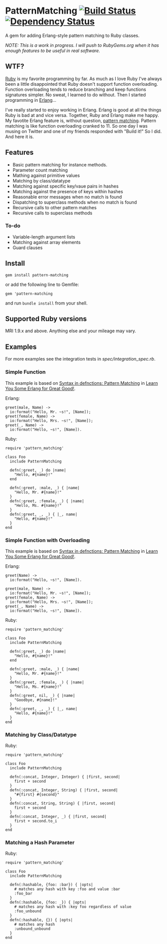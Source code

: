 # PatternMatching [![Build Status](https://secure.travis-ci.org/jdantonio/pattern_matching.png)](http://travis-ci.org/jdantonio/pattern_matching?branch=master) [![Dependency Status](https://gemnasium.com/jdantonio/pattern_matching.png)](https://gemnasium.com/jdantonio/pattern_matching)

A gem for adding Erlang-style pattern matching to Ruby classes.

*NOTE: This is a work in progress. I will push to RubyGems.org when it has enough features to be useful in real software.*

## WTF?

[Ruby](http://www.ruby-lang.org/en/) is my favorite programming by far. As much as I love Ruby I've always been a little disappointed that Ruby doesn't support function overloading. Function overloading tends to reduce branching and keep functions signatures simpler. No sweat, I learned to do without. Then I started programming in [Erlang](http://www.erlang.org/)…

I've really started to enjoy working in Erlang. Erlang is good at all the things Ruby is bad at and vice versa. Together, Ruby and Erlang make me happy. My favotite Erlang feature is, without question, [pattern matching](http://learnyousomeerlang.com/syntax-in-functions#pattern-matching). Pattern matching is like function overloading cranked to 11. So one day I was musing on Twitter and one of my friends responded with "Build it!" So I did. And here it is.

## Features

* Basic pattern matching for instance methods.
* Parameter count matching
* Mathing against primitive values
* Matching by class/datatype
* Matching against specific key/vaue pairs in hashes
* Matching against the presence of keys within hashes
* Reasonable error messages when no match is found
* Dispatching to superclass methods when no match is found
* Recursive calls to other pattern matches
* Recursive calls to superclass methods

### To-do

* Variable-length argument lists
* Matching against array elements
* Guard clauses

## Install

    gem install pattern-matching

or add the following line to Gemfile:

    gem 'pattern-matching

and run `bundle install` from your shell.

## Supported Ruby versions

MRI 1.9.x and above. Anything else and your mileage may vary.

## Examples

For more examples see the integration tests in *spec/integration_spec.rb*.

### Simple Function

This example is based on [Syntax in defnctions: Pattern Matching](http://learnyousomeerlang.com/syntax-in-defnctions) in [Learn You Some Erlang for Great Good!](http://learnyousomeerlang.com/).

Erlang:

    greet(male, Name) ->
      io:format("Hello, Mr. ~s!", [Name]);
    greet(female, Name) ->
      io:format("Hello, Mrs. ~s!", [Name]);
    greet(_, Name) ->
      io:format("Hello, ~s!", [Name]).

Ruby:

    require 'pattern_matching'

    class Foo
      include PatternMatching
  
      defn(:greet, _) do |name|
        "Hello, #{name}!"
      end
  
      defn(:greet, :male, _) { |name|
        "Hello, Mr. #{name}!"
      }
      defn(:greet, :female, _) { |name|
        "Hello, Ms. #{name}!"
      }
      defn(:greet, _, _) { |_, name|
        "Hello, #{name}!"
      }
    end

### Simple Function with Overloading

This example is based on [Syntax in defnctions: Pattern Matching](http://learnyousomeerlang.com/syntax-in-defnctions) in [Learn You Some Erlang for Great Good!](http://learnyousomeerlang.com/).

Erlang:

    greet(Name) ->
      io:format("Hello, ~s!", [Name]).

    greet(male, Name) ->
      io:format("Hello, Mr. ~s!", [Name]);
    greet(female, Name) ->
      io:format("Hello, Mrs. ~s!", [Name]);
    greet(_, Name) ->
      io:format("Hello, ~s!", [Name]).

Ruby:

    require 'pattern_matching'

    class Foo
      include PatternMatching
  
      defn(:greet, _) do |name|
        "Hello, #{name}!"
      end
  
      defn(:greet, :male, _) { |name|
        "Hello, Mr. #{name}!"
      }
      defn(:greet, :female, _) { |name|
        "Hello, Ms. #{name}!"
      }
      defn(:greet, nil, _) { |name|
        "Goodbye, #{name}!"
      }
      defn(:greet, _, _) { |_, name|
        "Hello, #{name}!"
      }
    end

### Matching by Class/Datatype

Ruby:

    require 'pattern_matching'

    class Foo
      include PatternMatching
  
      defn(:concat, Integer, Integer) { |first, second|
        first + second
      }
      defn(:concat, Integer, String) { |first, second|
        "#{first} #{second}"
      }
      defn(:concat, String, String) { |first, second|
        first + second
      }
      defn(:concat, Integer, _) { |first, second|
        first + second.to_i
      }
    end

### Matching a Hash Parameter

Ruby:

    require 'pattern_matching'

    class Foo
      include PatternMatching

      defn(:hashable, {foo: :bar}) { |opts|
        # matches any hash with key :foo and value :bar
        :foo_bar
      }
      defn(:hashable, {foo: _}) { |opts|
        # matches any hash with :key foo regardless of value
        :foo_unbound
      }
      defn(:hashable, {}) { |opts|
        # matches any hash
        :unbound_unbound
      }
    end
